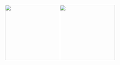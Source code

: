 
<div>
  <a href="https://github.com/gabriel-scheffer">
  <img height="180em" src="https://github-readme-stats.vercel.app/api?username=Gabriel-Scheffer&show_icons=true&theme=gruvbox&include_all_commits=true&count_private=true"><img height="180em" src="https://github-readme-stats.vercel.app/api/top-langs/?username=gabriel-scheffer&layout=compact&langs_count=7&theme=gruvbox"/>

</div>


